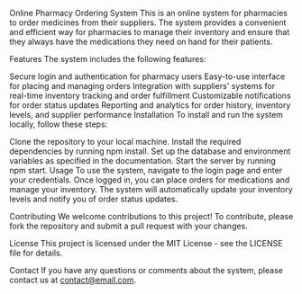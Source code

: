 Online Pharmacy Ordering System
This is an online system for pharmacies to order medicines from their suppliers. The system provides a convenient and efficient way for pharmacies to manage their inventory and ensure that they always have the medications they need on hand for their patients.

Features
The system includes the following features:

Secure login and authentication for pharmacy users
Easy-to-use interface for placing and managing orders
Integration with suppliers' systems for real-time inventory tracking and order fulfillment
Customizable notifications for order status updates
Reporting and analytics for order history, inventory levels, and supplier performance
Installation
To install and run the system locally, follow these steps:

Clone the repository to your local machine.
Install the required dependencies by running npm install.
Set up the database and environment variables as specified in the documentation.
Start the server by running npm start.
Usage
To use the system, navigate to the login page and enter your credentials. Once logged in, you can place orders for medications and manage your inventory. The system will automatically update your inventory levels and notify you of order status updates.

Contributing
We welcome contributions to this project! To contribute, please fork the repository and submit a pull request with your changes.

License
This project is licensed under the MIT License - see the LICENSE file for details.

Contact
If you have any questions or comments about the system, please contact us at contact@email.com.
